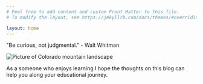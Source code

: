 ```yaml
---
# Feel free to add content and custom Front Matter to this file.
# To modify the layout, see https://jekyllrb.com/docs/themes/#overriding-theme-defaults

layout: home
---
```


"Be curious, not judgmental." - Walt Whitman

<img src="{{site.url}}/assets/Banner.jpeg" alt="Picture of Colorado mountain landscape"/>

As a someone who enjoys learning I hope the thoughts on this blog can help you along your educational journey.
